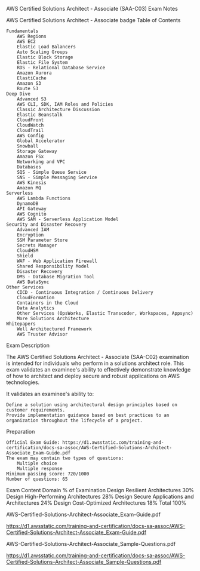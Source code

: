 AWS Certified Solutions Architect - Associate (SAA-C03) Exam Notes

AWS Certified Solutions Architect - Associate badge
Table of Contents

    Fundamentals
        AWS Regions
        AWS EC2
        Elastic Load Balancers
        Auto Scaling Groups
        Elastic Block Storage
        Elastic File System
        RDS - Relational Database Service
        Amazon Aurora
        ElastiCache
        Amazon S3
        Route 53
    Deep Dive
        Advanced S3
        AWS CLI, SDK, IAM Roles and Policies
        Classic Architecture Discussion
        Elastic Beanstalk
        CloudFront
        CloudWatch
        CloudTrail
        AWS Config
        Global Accelerator
        Snowball
        Storage Gateway
        Amazon FSx
        Networking and VPC
        Databases
        SQS - Simple Queue Service
        SNS - Simple Messaging Service
        AWS Kinesis
        Amazon MQ
    Serverless
        AWS Lambda Functions
        DynamoDB
        API Gateway
        AWS Cognito
        AWS SAM - Serverless Application Model
    Security and Disaster Recovery
        Advanced IAM
        Encryption
        SSM Parameter Store
        Secrets Manager
        CloudHSM
        Shield
        WAF - Web Application Firewall
        Shared Responsibility Model
        Disaster Recovery
        DMS - Database Migration Tool
        AWS DataSync
    Other Services
        CICD - Continuous Integration / Continuous Delivery
        CloudFormation
        Containers in the Cloud
        Data Analytics
        Other Services (OpsWorks, Elastic Transcoder, Workspaces, Appsync)
        More Solutions Architecture
    Whitepapers
        Well Architectured Framework
        AWS Truster Advisor

Exam Description

The AWS Certified Solutions Architect - Associate (SAA-C02) examination is intended for individuals who perform in a solutions architect role. This exam validates an examinee's ability to effectively demonstrate knowledge of how to architect and deploy secure and robust applications on AWS technologies.

It validates an examinee's ability to:

    Define a solution using architectural design principles based on customer requirements.
    Provide implementation guidance based on best practices to an organization throughout the lifecycle of a project.

Preparation

    Official Exam Guide: https://d1.awsstatic.com/training-and-certification/docs-sa-assoc/AWS-Certified-Solutions-Architect-Associate_Exam-Guide.pdf
    The exam may contain two types of questions:
        Multiple choice
        Multiple response
    Minimum passing score: 720/1000
    Number of questions: 65

Exam Content
Domain 	% of Examination
Design Resilient Architectures 	30%
Design High-Performing Architectures 	28%
Design Secure Applications and Architectures 	24%
Design Cost-Optimized Architectures 	18%
Total 	100%

AWS-Certified-Solutions-Architect-Associate_Exam-Guide.pdf

https://d1.awsstatic.com/training-and-certification/docs-sa-assoc/AWS-Certified-Solutions-Architect-Associate_Exam-Guide.pdf

AWS-Certified-Solutions-Architect-Associate_Sample-Questions.pdf

https://d1.awsstatic.com/training-and-certification/docs-sa-assoc/AWS-Certified-Solutions-Architect-Associate_Sample-Questions.pdf

